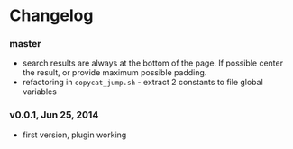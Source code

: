 # Changelog

### master
- search results are always at the bottom of the page. If possible center the
  result, or provide maximum possible padding.
- refactoring in `copycat_jump.sh` - extract 2 constants to file global variables

### v0.0.1, Jun 25, 2014
- first version, plugin working
